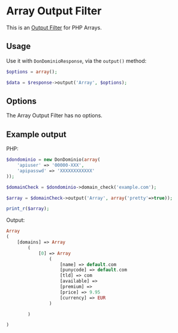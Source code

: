 # Array Output Filter
This is an [Output Filter](https://github.com/DonDominio/DonDominioPHP/wiki/Output-Filters) for PHP Arrays.

## Usage
Use it with `DonDominioResponse`, via the `output()` method:

```php
$options = array();

$data = $response->output('Array', $options);
```

## Options

The Array Output Filter has no options.

## Example output
PHP:

```php
$dondominio = new DonDominio(array(
	'apiuser' => '00000-XXX',
	'apipasswd' => 'XXXXXXXXXXXX'
));

$domainCheck = $dondominio->domain_check('example.com');

$array = $domainCheck->output('Array', array('pretty'=>true));

print_r($array);
```

Output:

```php
Array
(
    [domains] => Array
        (
            [0] => Array
                (
                    [name] => default.com
                    [punycode] => default.com
                    [tld] => com
                    [available] => 
                    [premium] => 
                    [price] => 9.95
                    [currency] => EUR
                )

        )

)

```